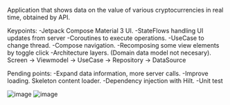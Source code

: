 Application that shows data on the value of various cryptocurrencies in real time, obtained by API.

Keypoints:
-Jetpack Compose Material 3 UI.
-StateFlows handling UI updates from server
-Coroutines to execute operations.
-UseCase to change thread.
-Compose navigation. 
-Recomposing some view elements by toggle click
-Architecture layers. (Domain data model not necesary).  Screen -> Viewmodel -> UseCase -> Repository -> DataSource

Pending points:
-Expand data information, more server calls.
-Improve loading. Skeleton content loader.
-Dependency injection with Hilt.
-Unit test


![image](https://github.com/mesonerodroid/CryptoInformer/assets/26088162/405b4b60-1e54-429d-8547-9972abcbc2a1)
![image](https://github.com/mesonerodroid/CryptoInformer/assets/26088162/9e52c006-05cf-4219-9268-df480e43bf6f)






